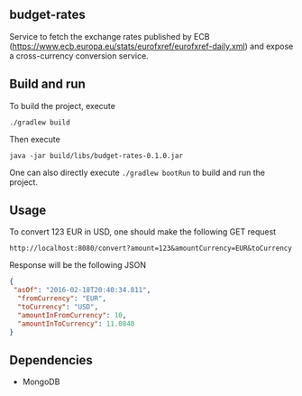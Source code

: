 ## budget-rates
Service to fetch the exchange rates published by ECB (https://www.ecb.europa.eu/stats/eurofxref/eurofxref-daily.xml) and expose a cross-currency conversion service.

## Build and run

To build the project, execute  
```
./gradlew build
```

Then execute  
```
java -jar build/libs/budget-rates-0.1.0.jar
```

One can also directly execute ```./gradlew bootRun``` to build and run the project.

## Usage

To convert 123 EUR in USD, one should make the following GET request
```
http://localhost:8080/convert?amount=123&amountCurrency=EUR&toCurrency
```

Response will be the following JSON  

```json  
{  
 "asOf": "2016-02-18T20:40:34.811",  
  "fromCurrency": "EUR",  
  "toCurrency": "USD",  
  "amountInFromCurrency": 10,  
  "amountInToCurrency": 11.0840  
}
```

## Dependencies

* MongoDB
